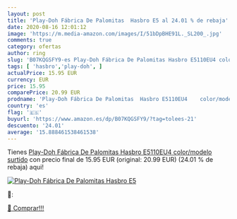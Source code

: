 ```yaml
---
layout: post
title: 'Play-Doh Fábrica De Palomitas  Hasbro E5 al 24.01 % de rebaja'
date: 2020-08-16 12:01:12
image: 'https://m.media-amazon.com/images/I/51bDpBHE91L._SL200_.jpg'
comments: true
category: ofertas
author: ring
slug: 'B07KQGSFY9-es Play-Doh Fábrica De Palomitas Hasbro E5110EU4 color/modelo...'
tags: [ 'hasbro','play-doh', ]
actualPrice: 15.95 EUR
currency: EUR
price: 15.95
comparePrice: 20.99 EUR
prodname: 'Play-Doh Fábrica De Palomitas  Hasbro E5110EU4    color/modelo surtido'
country: 'es'
flag: '🇪🇸'
buyurl: 'https://www.amazon.es/dp/B07KQGSFY9/?tag=tolees-21'
descuento: '24.01'
average: '15.888461538461538'
---
```


Tienes [Play-Doh Fábrica De Palomitas  Hasbro E5110EU4    color/modelo surtido](https://www.amazon.es/dp/B07KQGSFY9/?tag=tolees-21) con precio final de  15.95 EUR (original: 20.99 EUR) (24.01 %  de rebaja) aqui!

[![Play-Doh Fábrica De Palomitas  Hasbro E5](https://m.media-amazon.com/images/I/51bDpBHE91L._SL200_.jpg)](https://www.amazon.es/dp/B07KQGSFY9/?tag=tolees-21)

🔎:


[🛒 Comprar!!!](https://www.amazon.es/dp/B07KQGSFY9/?tag=tolees-21)
